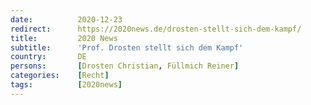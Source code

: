 ```yaml
---
date:          2020-12-23
redirect:      https://2020news.de/drosten-stellt-sich-dem-kampf/
title:         2020 News
subtitle:      'Prof. Drosten stellt sich dem Kampf'
country:       DE
persons:       [Drosten Christian, Füllmich Reiner]
categories:    [Recht]
tags:          [2020news]
---
```

